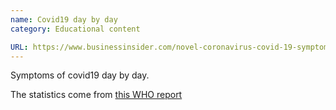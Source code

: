 ```yaml
---
name: Covid19 day by day
category: Educational content

URL: https://www.businessinsider.com/novel-coronavirus-covid-19-symptoms-day-by-day-2020-3
---
```


Symptoms of covid19 day by day. 

The statistics come from [this WHO report](https://www.who.int/docs/default-source/coronaviruse/who-china-joint-mission-on-covid-19-final-report.pdf)